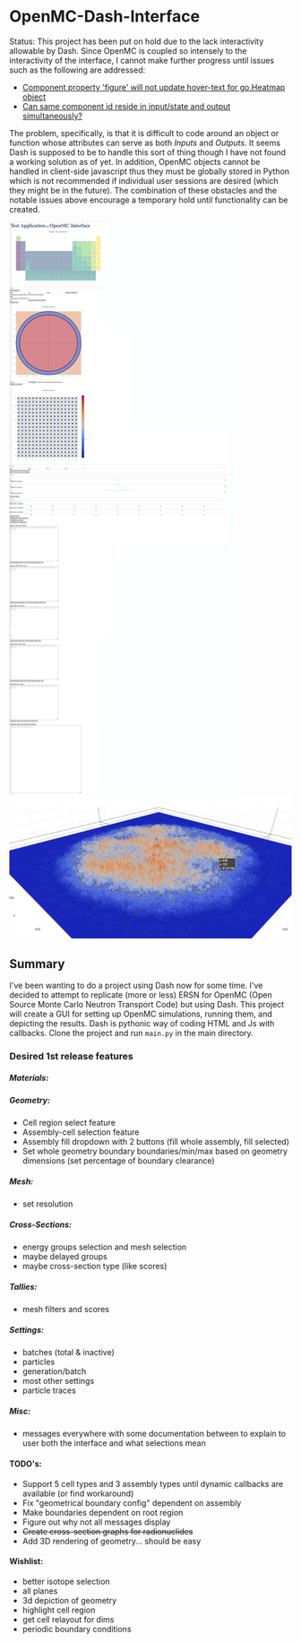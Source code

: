 # OpenMC-Dash-Interface
Status: This project has been put on hold due to the lack interactivity allowable by Dash. Since OpenMC is coupled so 
intensely to the interactivity of the interface, I cannot make further progress until issues such as the following are 
addressed:

- [Component property 'figure' will not update hover-text for go.Heatmap object](https://github.com/plotly/dash/issues/235) 
- [Can same component id reside in input/state and output simultaneously?](https://community.plot.ly/t/can-same-component-id-reside-in-input-state-and-output-simultaneously/9125/14) 

The problem, specifically, is that it is difficult to code around an object or function whose attributes can serve as both 
*Inputs* and *Outputs*. It seems Dash is supposed to be to handle this sort of thing though I have not found a working 
solution as of yet. In addition, OpenMC objects cannot be handled in client-side javascript thus they must be globally stored
in Python which is not recommended if individual user sessions are desired (which they might be in the future). The 
combination of these obstacles and the notable issues above encourage a temporary hold until functionality can be created. 

![alt text](https://github.com/SterlingButters/OpenMC-Dash-InterFace/blob/master/examples/Demo.png)
![alt text](https://github.com/SterlingButters/OpenMC-Dash-InterFace/blob/master/examples/Score.png)


## Summary
I've been wanting to do a project using Dash now for some time. I've decided to attempt to replicate (more or less) 
ERSN for OpenMC (Open Source Monte Carlo Neutron Transport Code) but using Dash. This project will create a GUI for 
setting up OpenMC simulations, running them, and depicting the results. Dash is pythonic way of coding HTML and Js with 
callbacks. Clone the project and run `main.py` in the main directory.

### Desired 1st release features
##### Materials:
##### Geometry:
- Cell region select feature
- Assembly-cell selection feature
- Assembly fill dropdown with 2 buttons (fill whole assembly, fill selected)
- Set whole geometry boundary boundaries/min/max based on geometry dimensions (set percentage of boundary clearance)
##### Mesh:
- set resolution
##### Cross-Sections:
- energy groups selection and mesh selection
- maybe delayed groups
- maybe cross-section type (like scores)
##### Tallies:
- mesh filters and scores
##### Settings:
- batches (total & inactive)
- particles
- generation/batch
- most other settings
- particle traces

##### Misc:
- messages everywhere with some documentation between to explain to user both the interface and what selections mean
	

#### TODO's:
- Support 5 cell types and 3 assembly types until dynamic callbacks are available (or find workaround)
- Fix "geometrical boundary config" dependent on assembly
- Make boundaries dependent on root region
- Figure out why not all messages display
- ~~Create cross-section graphs for radionuclides~~
- Add 3D rendering of geometry... should be easy


#### Wishlist:
- better isotope selection
- all planes
- 3d depiction of geometry
- highlight cell region
- get cell relayout for dims
- periodic boundary conditions

